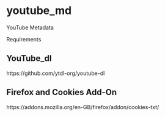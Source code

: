 # youtube_md
YouTube Metadata

Requirements 

<h2> YouTube_dl </h2>
https://github.com/ytdl-org/youtube-dl

<h2> Firefox and Cookies Add-On </h2>
https://addons.mozilla.org/en-GB/firefox/addon/cookies-txt/
